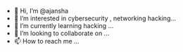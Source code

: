 - 👋 Hi, I’m @ajansha
- 👀 I’m interested in cybersecurity , networking  hacking...
- 🌱 I’m currently learning  hacking ...
- 💞️ I’m looking to collaborate on ...
- 📫 How to reach me ...

<!---
ajansha/ajansha is a ✨ special ✨ repository because its `README.md` (this file) appears on your GitHub profile.
You can click the Preview link to take a look at your changes.
--->
